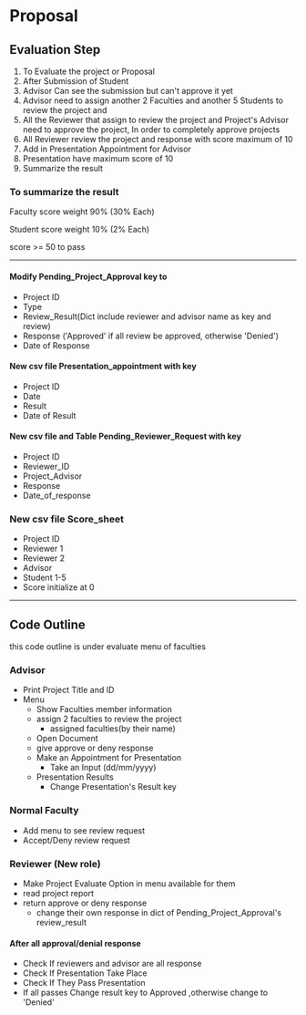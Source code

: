 # Proposal

## Evaluation Step
1. To Evaluate the project or Proposal
2. After Submission of Student
3. Advisor Can see the submission but can't approve it yet
4. Advisor need to assign another 2 Faculties and another 5 Students to review the project and 
5. All the Reviewer that assign to review the project and Project's Advisor need to approve the project,
In order to completely approve projects
6. All Reviewer review the project and response with score maximum of 10
7. Add in Presentation Appointment for Advisor
8. Presentation have maximum score of 10
9. Summarize the result

### To summarize the result
Faculty score weight 90% (30% Each)

Student score weight 10% (2% Each)

score >= 50 to pass

------------------------------------------------------------------------------------------------------------------------

#### Modify Pending_Project_Approval key to
  - Project ID
  - Type
  - Review_Result(Dict include reviewer and advisor name as key and review)
  - Response ('Approved' if all review be approved, otherwise 'Denied')
  - Date of Response

#### New csv file Presentation_appointment with key
  - Project ID
  - Date
  - Result
  - Date of Result

#### New csv file and Table Pending_Reviewer_Request with key
  - Project ID
  - Reviewer_ID
  - Project_Advisor
  - Response
  - Date_of_response

### New csv file  Score_sheet
  - Project ID
  - Reviewer 1 
  - Reviewer 2 
  - Advisor 
  - Student 1-5 
  - Score initialize at 0

------------------------------------------------------------------------------------------------------------------------
## Code Outline
this code outline is under evaluate menu of faculties
### Advisor
- Print Project Title and ID
- Menu
  - Show Faculties member information
  - assign 2 faculties to review the project
    - assigned faculties(by their name)
  - Open Document
  - give approve or deny response
  - Make an Appointment for Presentation
    - Take an Input (dd/mm/yyyy)
  - Presentation Results
    - Change Presentation's Result key

### Normal Faculty
- Add menu to see review request
- Accept/Deny review request

### Reviewer (New role)
- Make Project Evaluate Option in menu available for them
- read project report
- return approve or deny response
  - change their own response in dict of Pending_Project_Approval's review_result

#### After all approval/denial response
- Check If reviewers and advisor are all response
- Check If Presentation Take Place
- Check If They Pass Presentation
- If all passes Change result key to Approved ,otherwise change to 'Denied'